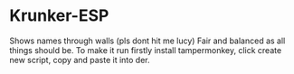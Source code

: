 # Krunker-ESP
Shows names through walls (pls dont hit me lucy)
Fair and balanced as all things should be.
To make it run firstly install tampermonkey, click create new script, copy and paste it into der.
